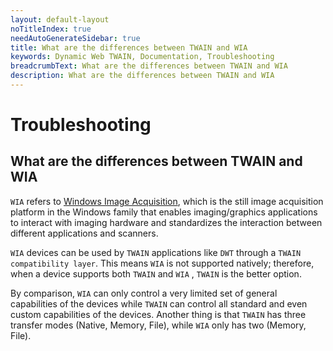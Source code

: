 ```yaml
---
layout: default-layout
noTitleIndex: true
needAutoGenerateSidebar: true
title: What are the differences between TWAIN and WIA
keywords: Dynamic Web TWAIN, Documentation, Troubleshooting
breadcrumbText: What are the differences between TWAIN and WIA
description: What are the differences between TWAIN and WIA
---
```


# Troubleshooting

## What are the differences between TWAIN and WIA

`WIA` refers to [Windows Image Acquisition](https://docs.microsoft.com/en-us/windows/win32/wia/-wia-startpage), which is the still image acquisition platform in the Windows family that enables imaging/graphics applications to interact with imaging hardware and standardizes the interaction between different applications and scanners.

`WIA` devices can be used by `TWAIN` applications like `DWT` through a `TWAIN compatibility layer`. This means `WIA` is not supported natively; therefore, when a device supports both `TWAIN` and `WIA` , `TWAIN` is the better option.

By comparison, `WIA` can only control a very limited set of general capabilities of the devices while `TWAIN` can control all standard and even custom capabilities of the devices. Another thing is that `TWAIN` has three transfer modes (Native, Memory, File), while `WIA` only has two (Memory, File).

